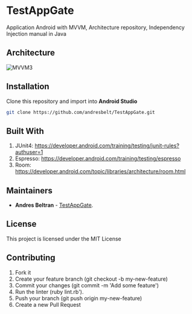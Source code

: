 # TestAppGate
Application Android with MVVM, Architecture repository, Independency Injection manual in Java  


## Architecture

![MVVM3](https://github.com/andresbelt/MuyTest/blob/master/diagram.png)


## Installation
Clone this repository and import into **Android Studio**

```bash
git clone https://github.com/andresbelt/TestAppGate.git
```


## Built With

1. JUnit4: https://developer.android.com/training/testing/junit-rules?authuser=1
2. Espresso: https://developer.android.com/training/testing/espresso
3. Room: https://developer.android.com/topic/libraries/architecture/room.html

## Maintainers

* **Andres Beltran** - [TestAppGate](https://github.com/andresbelt/TestAppGate).

## License

This project is licensed under the MIT License 

## Contributing

1. Fork it
2. Create your feature branch (git checkout -b my-new-feature)
3. Commit your changes (git commit -m 'Add some feature')
4. Run the linter (ruby lint.rb').
5. Push your branch (git push origin my-new-feature)
6. Create a new Pull Request
